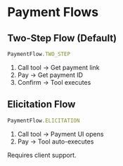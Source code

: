# Payment Flows

## Two-Step Flow (Default)

```typescript
PaymentFlow.TWO_STEP
```

1. Call tool → Get payment link
2. Pay → Get payment ID
3. Confirm → Tool executes

## Elicitation Flow

```typescript
PaymentFlow.ELICITATION
```

1. Call tool → Payment UI opens
2. Pay → Tool auto-executes

Requires client support.